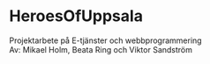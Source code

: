 # HeroesOfUppsala
Projektarbete på E-tjänster och webbprogrammering <br>
Av: Mikael Holm, Beata Ring och Viktor Sandström
